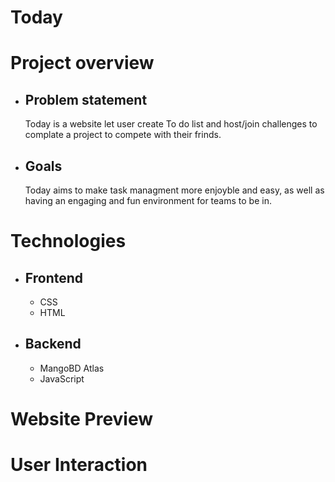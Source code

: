 # Today

# Project overview 
- ## Problem statement 
  Today is a website let user create To do list and host/join challenges to complate a project to compete with their frinds.

- ## Goals
  Today aims to make task managment more enjoyble and easy, as well as having an engaging and fun environment for teams to be in.


# Technologies 
 * ## Frontend 
    * CSS
    * HTML
 * ## Backend 
    *  MangoBD Atlas
    *  JavaScript
 
# Website Preview 


# User Interaction 
